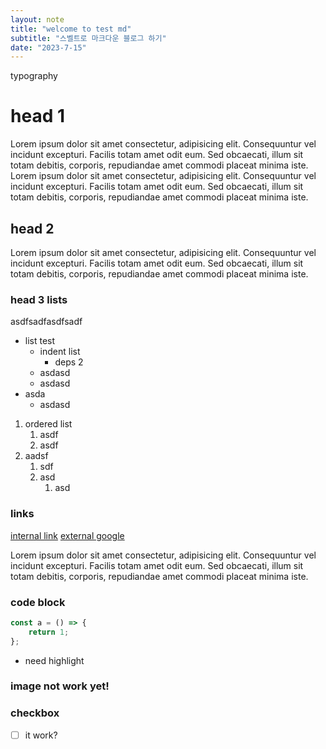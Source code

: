 ```yaml
---
layout: note
title: "welcome to test md"
subtitle: "스벨트로 마크다운 블로그 하기"
date: "2023-7-15"
---
```


typography

# head 1

Lorem ipsum dolor sit amet consectetur, adipisicing elit. Consequuntur vel incidunt excepturi. Facilis totam amet odit eum. Sed obcaecati, illum sit totam debitis, corporis, repudiandae amet commodi placeat minima iste.
Lorem ipsum dolor sit amet consectetur, adipisicing elit. Consequuntur vel incidunt excepturi. Facilis totam amet odit eum. Sed obcaecati, illum sit totam debitis, corporis, repudiandae amet commodi placeat minima iste.

## head 2

Lorem ipsum dolor sit amet consectetur, adipisicing elit. Consequuntur vel incidunt excepturi. Facilis totam amet odit eum. Sed obcaecati, illum sit totam debitis, corporis, repudiandae amet commodi placeat minima iste.

### head 3 lists

asdfsadfasdfsadf

- list test
  - indent list
    - deps 2
  - asdasd
  - asdasd
- asda
  - asdasd

1. ordered list
   1. asdf
   2. asdf
2. aadsf
   1. sdf
   2. asd
      1. asd

### links

[internal link](/note)
[external google](https://www.google.com)

Lorem ipsum dolor sit amet consectetur, adipisicing elit. Consequuntur vel incidunt excepturi. Facilis totam amet odit eum. Sed obcaecati, illum sit totam debitis, corporis, repudiandae amet commodi placeat minima iste.

### code block

```js
const a = () => {
	return 1;
};
```
- need highlight

### image not work yet!
 
### checkbox

- [ ] it work?
 
